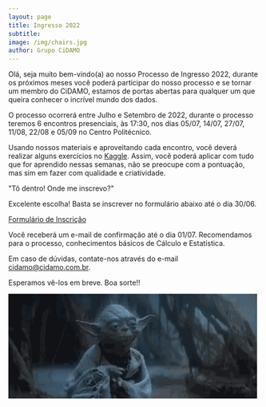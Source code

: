 ```yaml
---
layout: page
title: Ingresso 2022
subtitle:
image: /img/chairs.jpg
author: Grupo CiDAMO
---
```


Olá, seja muito bem-vindo(a) ao nosso Processo de Ingresso 2022, durante os próximos meses você poderá participar do nosso processo e se tornar um membro do CiDAMO, estamos de portas abertas para qualquer um que queira conhecer o incrível mundo dos dados.

O processo ocorrerá entre Julho e Setembro de 2022, durante o processo teremos 6 encontros presenciais, às 17:30, nos dias 05/07, 14/07, 27/07, 11/08, 22/08 e 05/09 no Centro Politécnico.

Usando nossos materiais e aproveitando cada encontro, você deverá realizar alguns exercícios no [Kaggle](https://www.kaggle.com/). Assim, você poderá aplicar com tudo que for aprendido nessas semanas, não se preocupe com a pontuação, mas sim em fazer com qualidade e criatividade.

"Tô dentro! Onde me inscrevo?" 

Excelente escolha! Basta se inscrever no formulário abaixo até o dia 30/06.

[Formulário de Inscrição](https://forms.gle/NLKnMrrbNkiGchtj6)

Você receberá um e-mail de confirmação até o dia 01/07.
Recomendamos para o processo, conhecimentos básicos de Cálculo e Estatística.

Em caso de dúvidas, contate-nos através do e-mail cidamo@cidamo.com.br.

Esperamos vê-los em breve.
Boa sorte!!



![Que a força esteja com você](/img/ingresso/star_wars_2.gif)
